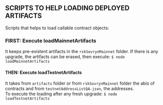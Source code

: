 ## SCRIPTS TO HELP LOADING DEPLOYED ARTIFACTS  

Scripts that helps to load callable contract objects:  

### FIRST: Execute loadMainnetArtifacts  

It keeps pre-existent artifacts in the `rskSovrynMainnet` folder. If there is any upgrade, the artifacts can be erased, then execute: `$ node loadMainnetArtifacts`  

#### THEN: Execute loadTestnetArtifacts  

It takes from `artifacts` folder or from `rskSovrynMainnet` folder the abis of contracts and from `testnetAddressListQA.json`, the addresses.  
To execute the loading after any fresh upgrade: `$ node loadTestnetArtifacts`  